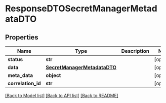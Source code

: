 # ResponseDTOSecretManagerMetadataDTO

## Properties
Name | Type | Description | Notes
------------ | ------------- | ------------- | -------------
**status** | **str** |  | [optional] 
**data** | [**SecretManagerMetadataDTO**](SecretManagerMetadataDTO.md) |  | [optional] 
**meta_data** | **object** |  | [optional] 
**correlation_id** | **str** |  | [optional] 

[[Back to Model list]](../README.md#documentation-for-models) [[Back to API list]](../README.md#documentation-for-api-endpoints) [[Back to README]](../README.md)

